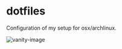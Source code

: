 # dotfiles

Configuration of my setup for osx/archlinux.

![vanity-image](https://user-images.githubusercontent.com/222507/160402608-994c0f66-0149-4084-b116-bb5411e47ed7.png)
